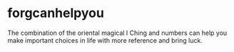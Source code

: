 # forgcanhelpyou
 The combination of the oriental magical I Ching and numbers can help you make important choices in life with more reference and bring luck.
